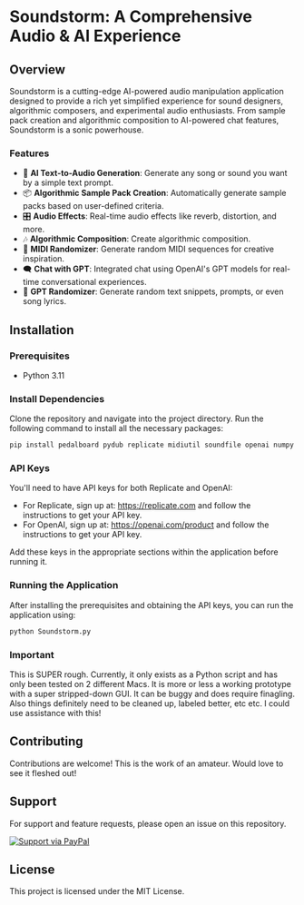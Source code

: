 # Soundstorm: A Comprehensive Audio & AI Experience

## Overview

Soundstorm is a cutting-edge AI-powered audio manipulation application designed to provide a rich yet simplified experience for sound designers, algorithmic composers, and experimental audio enthusiasts. From sample pack creation and algorithmic composition to AI-powered chat features, Soundstorm is a sonic powerhouse. 

### Features

- 🎵 **AI Text-to-Audio Generation**: Generate any song or sound you want by a simple text prompt.
- 📦 **Algorithmic Sample Pack Creation**: Automatically generate sample packs based on user-defined criteria.
- 🎛 **Audio Effects**: Real-time audio effects like reverb, distortion, and more.
- 🎶 **Algorithmic Composition**: Create algorithmic composition.
- 🎹 **MIDI Randomizer**: Generate random MIDI sequences for creative inspiration.
- 🗨️ **Chat with GPT**: Integrated chat using OpenAI's GPT models for real-time conversational experiences.
- 🎲 **GPT Randomizer**: Generate random text snippets, prompts, or even song lyrics.


## Installation

### Prerequisites

- Python 3.11

### Install Dependencies

Clone the repository and navigate into the project directory. Run the following command to install all the necessary packages:

```bash
pip install pedalboard pydub replicate midiutil soundfile openai numpy
```

### API Keys

You'll need to have API keys for both Replicate and OpenAI:

- For Replicate, sign up at: https://replicate.com and follow the instructions to get your API key.
- For OpenAI, sign up at: https://openai.com/product and follow the instructions to get your API key.

Add these keys in the appropriate sections within the application before running it.

### Running the Application

After installing the prerequisites and obtaining the API keys, you can run the application using:

```bash
python Soundstorm.py
```

### Important

This is SUPER rough. Currently, it only exists as a Python script and has only been tested on 2 different Macs.
It is more or less a working prototype with a super stripped-down GUI. It can be buggy and does require finagling. Also things definitely need to be cleaned up, labeled better, etc etc. I could use assistance with this!

## Contributing

Contributions are welcome! This is the work of an amateur. Would love to see it fleshed out!

## Support

For support and feature requests, please open an issue on this repository.

[![Support via PayPal](https://www.paypalobjects.com/en_US/i/btn/btn_donateCC_LG.gif)](https://www.paypal.me/noodlebake)

## License

This project is licensed under the MIT License.


